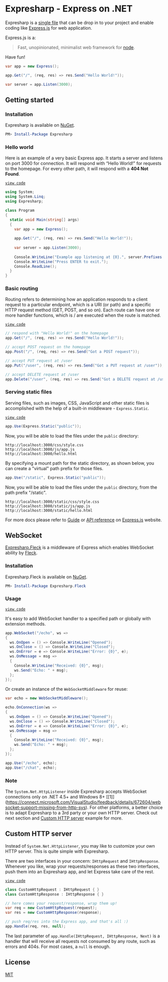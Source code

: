 # Expresharp - Express on .NET

Expresharp is a [single file](https://github.com/longshine/expresharp/blob/master/Expresharp/Express.cs)
that can be drop in to your project and enable coding like [Express.js](http://expressjs.com) for web application.

Express.js is a:

> Fast, unopinionated, minimalist web framework for [node](http://nodejs.org).

Have fun!

```csharp
var app = new Express();

app.Get("/", (req, res) => res.Send("Hello World!"));

var server = app.Listen(3000);
```

## Getting started

### Installation

Expresharp is available on [NuGet](http://www.nuget.org/packages/Expresharp/).

```powershell
PM> Install-Package Expresharp
```

### Hello world

Here is an example of a very basic Express app.
It starts a server and listens on port 3000 for connection.
It will respond with “Hello World!” for requests to the homepage.
For every other path, it will respond with a **404 Not Found**.

[`view code`](https://github.com/longshine/expresharp/blob/master/Expresharp.Example/HelloWorld/Program.cs)

```csharp
using System;
using System.Linq;
using Expresharp;

class Program
{
  static void Main(string[] args)
  {
    var app = new Express();
    
    app.Get("/", (req, res) => res.Send("Hello World!"));
    
    var server = app.Listen(3000);
    
    Console.WriteLine("Example app listening at {0}.", server.Prefixes.First());
    Console.WriteLine("Press ENTER to exit.");
    Console.ReadLine();
  }
}
```

### Basic routing

Routing refers to determining how an application responds to a client request
to a particular endpoint, which is a URI (or path) and a specific HTTP request
method (GET, POST, and so on).
Each route can have one or more handler functions, which is / are executed
when the route is matched.

[`view code`](https://github.com/longshine/expresharp/blob/master/Expresharp.Example/BasicRouting/Program.cs)

```csharp
// respond with "Hello World!" on the homepage
app.Get("/", (req, res) => res.Send("Hello World!"));

// accept POST request on the homepage
app.Post("/", (req, res) => res.Send("Got a POST request"));

// accept PUT request at /user
app.Put("/user", (req, res) => res.Send("Got a PUT request at /user"));

// accept DELETE request at /user
app.Delete("/user", (req, res) => res.Send("Got a DELETE request at /user"));
```

### Serving static files

Serving files, such as images, CSS, JavaScript and other static files
is accomplished with the help of a built-in middleware - `Express.Static`.

[`view code`](https://github.com/longshine/expresharp/blob/master/Expresharp.Example/StaticFiles/Program.cs)

```csharp
app.Use(Express.Static("public"));
```

Now, you will be able to load the files under the `public` directory:

```
http://localhost:3000/css/style.css
http://localhost:3000/js/app.js
http://localhost:3000/hello.html
```

By specifying a mount path for the static directory, as shown below,
you can create a "virtual" path prefix for those files.

```csharp
app.Use("/static", Express.Static("public"));
```

Now, you will be able to load the files under the `public` directory,
from the path prefix "/static".

```
http://localhost:3000/static/css/style.css
http://localhost:3000/static/js/app.js
http://localhost:3000/static/hello.html
```

For more docs please refer to [Guide](http://expressjs.com/guide/routing.html)
or [API reference](http://expressjs.com/4x/api.html)
on [Express.js](http://expressjs.com) website.

## WebSocket

[Expresharp.Fleck](https://github.com/longshine/expresharp/blob/master/Expresharp.Fleck/WebSocketMiddleware.cs)
is a middleware of Express which enables WebSocket ability by [Fleck](https://github.com/statianzo/Fleck).

### Installation

Expresharp.Fleck is available on [NuGet](http://www.nuget.org/packages/Expresharp.Fleck/).

```powershell
PM> Install-Package Expresharp.Fleck
```

### Usage

[`view code`](https://github.com/longshine/expresharp/blob/master/Expresharp.Example/WebSocketDemo/Program.cs)

It's easy to add WebSocket handler to a specified path or globally with extension methods.

```csharp
app.WebSocket("/echo", ws =>
{
  ws.OnOpen = () => Console.WriteLine("Opened");
  ws.OnClose = () => Console.WriteLine("Closed");
  ws.OnError = e => Console.WriteLine("Error: {0}", e);
  ws.OnMessage = msg =>
  {
    Console.WriteLine("Received: {0}", msg);
    ws.Send("Echo: " + msg);
  };
});
```

Or create an instance of the `WebSocketMiddleware` for reuse:

```csharp
var echo = new WebSocketMiddleware();

echo.OnConnection(ws =>
{
  ws.OnOpen = () => Console.WriteLine("Opened");
  ws.OnClose = () => Console.WriteLine("Closed");
  ws.OnError = e => Console.WriteLine("Error: {0}", e);
  ws.OnMessage = msg =>
  {
    Console.WriteLine("Received: {0}", msg);
    ws.Send("Echo: " + msg);
  };
});

app.Use("/echo", echo);
app.Use("/chat", echo);
```

### Note

The `System.Net.HttpListener` inside Expresharp accepts WebSocket connections
only on .NET 4.5+ and Windows 8+ [[1]]
(https://connect.microsoft.com/VisualStudio/feedback/details/672604/websocket-support-missing-from-http-sys).
For other platforms, a better choice
is to adapt Expresharp to a 3rd party or your own HTTP server.
Check out next section and [Custom HTTP server](https://github.com/longshine/expresharp/blob/master/Expresharp.Example/CustomHttpServer/Program.cs)
example for more.

## Custom HTTP server

Instead of `System.Net.HttpListener`, you may like to customize your
own HTTP server. This is quite simple with Expresharp.

There are two interfaces in your concern: `IHttpRequest` and `IHttpResponse`.
Whenever you like, wrap your requests/responses as these two interfaces,
push them into an Expresharp app, and let Express take care of the rest.

[`view code`](https://github.com/longshine/expresharp/blob/master/Expresharp.Example/CustomHttpServer/Program.cs)

```csharp
class CustomHttpRequest : IHttpRequest { }
class CustomHttpResponse : IHttpResponse { }

// here comes your request/response, wrap them up!
var req = new CustomHttpRequest(request);
var res = new CustomHttpResponse(response);

// push req/res into the Express app, and that's all :)
app.Handle(req, res, null);
```

The last parameter of `app.Handle(IHttpRequest, IHttpResponse, Next)`
is a handler that will receive all requests not consumed by any route,
such as errors and 404s. For most cases, a `null` is enough.

## License

[MIT](https://github.com/longshine/expresharp/blob/master/LICENSE)
